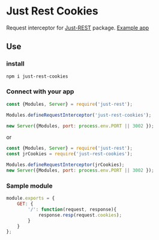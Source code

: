 # Just Rest Cookies #
Request interceptor for [Just-REST](https://www.npmjs.com/package/just-rest) package. [Example app](https://github.com/BorisKotlyarov/just-rest-example)

## Use

### install
```bash
npm i just-rest-cookies
```

### Connect with your app
```javascript
const {Modules, Server} = require('just-rest');

Modules.defineRequestInterceptor('just-rest-cookies');

new Server({Modules, port: process.env.PORT || 3002 });
```
or

```javascript
const {Modules, Server} = require('just-rest');
const jrCookies = require('just-rest-cookies');

Modules.defineRequestInterceptor(jrCookies);
new Server({Modules, port: process.env.PORT || 3002 });
```

### Sample module 
```javascript
module.exports = {
    GET: {
        '/': function(request, response){
            response.resp(request.cookies);
        }
    }
};
```